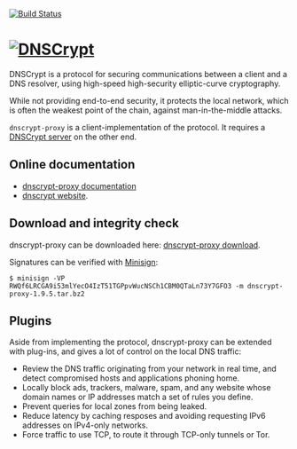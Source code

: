[![Build Status](https://travis-ci.org/jedisct1/dnscrypt-proxy.png?branch=master)](https://travis-ci.org/jedisct1/dnscrypt-proxy?branch=master)

[![DNSCrypt](https://raw.github.com/jedisct1/dnscrypt-proxy/master/dnscrypt-small.png)](https://dnscrypt.org)
============

DNSCrypt is a protocol for securing communications between a client
and a DNS resolver, using high-speed high-security elliptic-curve
cryptography.

While not providing end-to-end security, it protects the local network, which
is often the weakest point of the chain, against man-in-the-middle attacks.

`dnscrypt-proxy` is a client-implementation of the protocol. It
requires a [DNSCrypt server](https://www.dnscrypt.org/#dnscrypt-server) on
the other end.

Online documentation
--------------------

* [dnscrypt-proxy documentation](https://github.com/jedisct1/dnscrypt-proxy/wiki/)
* [dnscrypt website](https://dnscrypt.org).

Download and integrity check
----------------------------

dnscrypt-proxy can be downloaded here:
[dnscrypt-proxy download](https://download.dnscrypt.org/dnscrypt-proxy/).

Signatures can be verified with [Minisign](https://jedisct1.github.io/minisign/):

    $ minisign -VP RWQf6LRCGA9i53mlYecO4IzT51TGPpvWucNSCh1CBM0QTaLn73Y7GFO3 -m dnscrypt-proxy-1.9.5.tar.bz2

Plugins
-------

Aside from implementing the protocol, dnscrypt-proxy can be extended
with plug-ins, and gives a lot of control on the local DNS traffic:

- Review the DNS traffic originating from your network in real time,
and detect compromised hosts and applications phoning home.
- Locally block ads, trackers, malware, spam, and any website whose
domain names or IP addresses match a set of rules you define.
- Prevent queries for local zones from being leaked.
- Reduce latency by caching resposes and avoiding requesting IPv6
addresses on IPv4-only networks.
- Force traffic to use TCP, to route it through TCP-only tunnels or
Tor.
